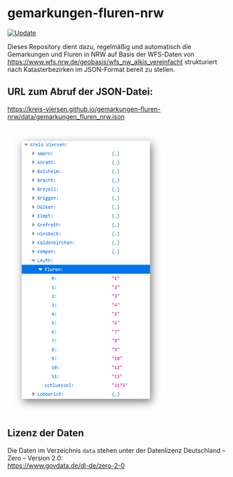 # gemarkungen-fluren-nrw

[![Update](https://github.com/kreis-viersen/gemarkungen-fluren-nrw/actions/workflows/update.yml/badge.svg)](https://github.com/kreis-viersen/gemarkungen-fluren-nrw/actions/workflows/update.yml)

Dieses Repository dient dazu, regelmäßig und automatisch die Gemarkungen und Fluren in NRW auf Basis der WFS-Daten von https://www.wfs.nrw.de/geobasis/wfs_nw_alkis_vereinfacht strukturiert nach Katasterbezirken im JSON-Format bereit zu stellen.

## URL zum Abruf der JSON-Datei:
https://kreis-viersen.github.io/gemarkungen-fluren-nrw/data/gemarkungen_fluren_nrw.json

<img src="./screenshot_json.png"/>

## Lizenz der Daten

Die Daten im Verzeichnis `data` stehen unter der Datenlizenz Deutschland – Zero – Version 2.0:<br>
https://www.govdata.de/dl-de/zero-2-0

